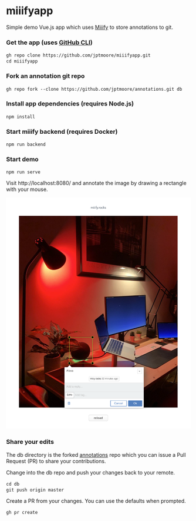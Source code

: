 # miiifyapp

Simple demo Vue.js app which uses [Miiify](https://github.com/nationalarchives/miiify) to store annotations to git.

### Get the app (uses [GitHub CLI](https://github.com/cli/cli))
```
gh repo clone https://github.com/jptmoore/miiifyapp.git
cd miiifyapp
```

### Fork an annotation git repo
```
gh repo fork --clone https://github.com/jptmoore/annotations.git db
```

### Install app dependencies (requires Node.js)
```
npm install
```

### Start miiify backend (requires Docker)
```
npm run backend
```

### Start demo
```
npm run serve
```

Visit http://localhost:8080/ and annotate the image by drawing a rectangle with your mouse.

![Example](doc/example.png)

### Share your edits

The db directory is the forked [annotations](https://github.com/jptmoore/annotations) repo which you can issue a Pull Request (PR) to share your contributions.

Change into the db repo and push your changes back to your remote.

```
cd db
git push origin master
```

Create a PR from your changes. You can use the defaults when prompted.
```
gh pr create
```

